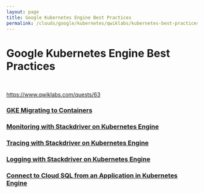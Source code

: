 ```yaml
---
layout: page
title: Google Kubernetes Engine Best Practices
permalink: /clouds/google/kubernetes/qwiklabs/kubernetes-best-practices/
---
```


# Google Kubernetes Engine Best Practices

<br/>

https://www.qwiklabs.com/quests/63


### [GKE Migrating to Containers](/clouds/google/kubernetes/qwiklabs/kubernetes-best-practices/gke-migrating-to-containers/)

### [Monitoring with Stackdriver on Kubernetes Engine](/clouds/google/kubernetes/qwiklabs/kubernetes-best-practices/monitoring-with-stackdriver-on-kubernetes-engine/)

### [Tracing with Stackdriver on Kubernetes Engine](/clouds/google/kubernetes/qwiklabs/kubernetes-best-practices/tracing-with-stackdriver-on-kubernetes-engine/)

### [Logging with Stackdriver on Kubernetes Engine](/clouds/google/kubernetes/qwiklabs/kubernetes-best-practices/logging-with-stackdriver-on-kubernetes-engine/)

### [Connect to Cloud SQL from an Application in Kubernetes Engine](/clouds/google/kubernetes/qwiklabs/kubernetes-best-practices/connect-to-cloud-sql-from-an-application-in-kubernetes-engine/)

